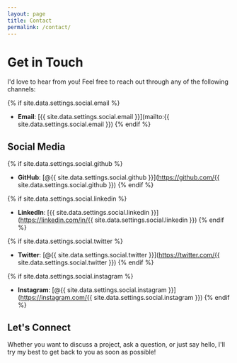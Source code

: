 ```yaml
---
layout: page
title: Contact
permalink: /contact/
---
```


# Get in Touch

I'd love to hear from you! Feel free to reach out through any of the following channels:

{% if site.data.settings.social.email %}
- **Email**: [{{ site.data.settings.social.email }}](mailto:{{ site.data.settings.social.email }})
{% endif %}

## Social Media

{% if site.data.settings.social.github %}
- **GitHub**: [@{{ site.data.settings.social.github }}](https://github.com/{{ site.data.settings.social.github }})
{% endif %}

{% if site.data.settings.social.linkedin %}
- **LinkedIn**: [{{ site.data.settings.social.linkedin }}](https://linkedin.com/in/{{ site.data.settings.social.linkedin }})
{% endif %}

{% if site.data.settings.social.twitter %}
- **Twitter**: [@{{ site.data.settings.social.twitter }}](https://twitter.com/{{ site.data.settings.social.twitter }})
{% endif %}

{% if site.data.settings.social.instagram %}
- **Instagram**: [@{{ site.data.settings.social.instagram }}](https://instagram.com/{{ site.data.settings.social.instagram }})
{% endif %}

## Let's Connect

Whether you want to discuss a project, ask a question, or just say hello, I'll try my best to get back to you as soon as possible!
